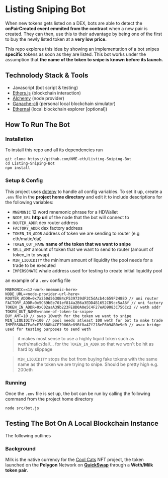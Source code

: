 # Listing Sniping Bot
When new tokens gets listed on a DEX, bots are able to detect the **onPairCreated event emmited from the contract** when a new pair is created. They can then, use this to their advantage by being one of the first to buy the newly listed token at a **very low price.**

This repo explores this idea by showing an implementation of a bot snipes **specific** tokens as soon as they are listed. This bot works under the assumption that **the name of the token to snipe is known before its launch.**

## Technolody Stack & Tools
- Javascript (bot script & testing)
- [Ethers.js](https://docs.ethers.io/v5/) (blockchain interaction)
- [Alchemy](https://docs.alchemy.com/alchemy/) (node provider)
- [Ganache-cli](https://github.com/trufflesuite/ganache-cli-archive) (personal local blockchain simulator)
- [Ethernal](https://doc.tryethernal.com/) (local blockchain explorer [optional])

## How To Run The Bot
### Installation
To install this repo and all its dependencies run
```
git clone https://github.com/NME-eth/Listing-Sniping-Bot
cd Listing-Sniping-Bot
npm install
```
### Setup & Config
This project uses [dotenv](https://github.com/motdotla/dotenv#readme) to handle all config variables. To set it up, create a `.env` file in the **project home directory** and edit it to include descriptions for the following variables:
- `MNEMONIC` 12 word mnemonic phrase for a HDWallet
- `NODE_URL` **http url** of the node that the bot will connect to
- `ROUTER_ADDR` dex router address
- `FACTORY_ADDR` dex factory address
- `TOKEN_IN_ADDR` address of token we are sending to router (e.g eth/matic/dai)
- `TOKEN_OUT_NAME` **name of the token that we want to snipe**
- `SELL_AMT` amount of token that we want to send to router (amount of token_in to swap)
- `MIN_LIQUIDITY` the minimum amount of liquidity the pool needs for a trade to be executed
- `IMPERSONATE` whale address used for testing to create initial liquidity pool

an example of a `.env` config file 
```
MNEMONIC=<12-work-mnemonic-here>
NODE_URL=<node-provider-url-here>
ROUTER_ADDR=0x7a250d5630B4cF539739dF2C5dAcb4c659F2488D // uni router
FACTORY_ADDR=0x5C69bEe701ef814a2B6a3EDD4B1652CB9cc5aA6f // uni factory
TOKEN_IN_ADDR=0xC02aaA39b223FE8D0A0e5C4F27eAD9083C756Cc2 // weth addr
TOKEN_OUT_NAME=<name-of-token-to-snipe>
BUY_AMT=10 // swap 10weth for the token we want to snipe
MIN_LIQUIDITY=100 // pool needs atleast 100 weth for bot to make trade
IMPERSONATE=0xE78388b4CE79068e89Bf8aA7f218eF6b9AB0e9d0 // avax bridge used for testing purposes to send weth
```
>it makes most sense to use a highly liquid token such as weth/matic/dai/... for the `TOKEN_IN_ADDR` so that we won't be hit as hard by slippage

>`MIN_LIQUIDITY` stops the bot from buying fake tokens with the same name as the token we are trying to snipe. Should be pretty high e.g. 200eth

### Running 
Once the `.env` file is set up, the bot can be run by calling the following command from the project home directory
```
node src/bot.js
```

## Testing The Bot On A Local Blockchain Instance
The following outlines 

### Background 
Milk is the native currency for the [Cool Cats](https://www.coolcatsnft.com/) NFT project, the token launched on the **Polygon** Network on **[QuickSwap](https://quickswap.exchange/#/)** through a **Weth/Milk token pair**.

